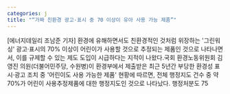 ```yaml
---
categories: j
title: "“가짜 친환경 광고·표시 중 70 이상이 유아 사용 가능 제품”"
---
```

[에너지데일리 조남준 기자] 환경에 유해하면서도 친환경적인 것처럼 위장하는 &#39;그린워싱&#39; 광고·표시의 70% 이상이 어린이가 사용할 것으로 추정되는 제품인 것으로 나타나면서, 이를 규제할 수 있는 제도 도입이 시급하다는 지적이 나왔다.국회 환경노동위원회 김영진 의원(더불어민주당, 수원병)이 환경부에서 제출받은 최근 5년간 부당한 환경성 표시·광고 조치 중 &#39;어린이도 사용 가능한 제품&#39; 현황에 따르면, 전체 행정지도 건수 중 약 70%가 어린이 사용추정제품에 대한 행정지도인 것으로 나타났다. 행정처분도 75